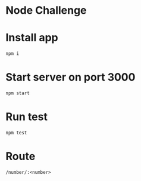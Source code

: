 # Node Challenge


# Install app
```
npm i
```
# Start server on port 3000
```
npm start
```
# Run test
```
npm test
```

# Route
```
/number/:<number>
```

